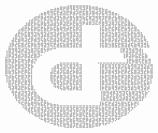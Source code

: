 ⠀⠀⠀⠀⠀⠀⠀⠀⠀⠀⠀⠀⠀⠀⣀⣠⣤⣶⡶⣾⢿⣿⣻⢿⣻⡿⣷⢶⣶⣤⣄⣀⠀⠀⠀⠀⠀⠀⠀⠀⠀⠀⠀⠀⠀⠀
⠀⠀⠀⠀⠀⠀⠀⠀⠀⠀⢀⣤⣶⢿⣻⣯⣟⣾⣽⣟⡿⣾⡽⣟⣯⣿⡽⣿⢾⡽⣯⢿⣻⣶⣤⡀⠀⠀⠀⠀⠀⠀⠀⠀⠀⠀
⠀⠀⠀⠀⠀⠀⠀⢀⣠⣾⣟⡿⣾⣻⣟⣾⣽⣳⡿⣞⣿⣳⣿⣻⢷⣯⢿⣽⣻⢿⡽⣟⡿⣞⣷⢿⡷⣤⡀⠀⠀⠀⠀⠀⠀⠀
⠀⠀⠀⠀⠀⠀⣰⣾⣟⡷⣯⡿⣷⣻⣽⣾⣳⡿⣽⣟⡷⣟⣷⣻⠟⠾⠿⠽⠯⢟⣿⣻⣽⢿⡽⣯⣟⣯⣿⣦⡀⠀⠀⠀⠀⠀
⠀⠀⠀⠀⣠⣾⣟⡷⣯⡿⣯⣟⣷⣟⡷⣯⣷⢿⣻⡾⣟⣯⡿⣽⠀⠀⠀⠀⠀⢸⣯⣷⣟⣯⡿⣯⣟⣷⣻⣞⣿⣄⠀⠀⠀⠀
⠀⠀⠀⣴⣟⡷⣯⣿⣻⣽⢷⣻⣽⣾⣻⣽⡾⣟⣷⢿⣻⣽⣻⣽⠀⠀⠀⠀⠀⢸⣟⣾⣽⣳⣿⣽⢾⣯⡷⣟⣷⣻⣧⡀⠀⠀
⠀⠀⣼⣟⣾⢿⣽⣞⡿⣾⣻⢯⣷⢯⣟⣾⣽⢿⣽⣻⢯⣷⢿⣽⠀⠀⠀⠀⠀⢸⣯⡷⣿⡽⣾⡽⣟⣾⣽⢿⣽⣳⣯⢷⡀⠀
⠀⣸⡿⣞⣯⣿⣞⣯⡿⣷⣻⢿⣽⣻⢯⣟⣾⣯⣷⣿⣻⣽⣟⣾⠀⠀⠀⠀⠀⢸⣯⣿⣳⣿⣯⣟⣿⣽⣾⢯⣷⢿⣽⣻⣧⠀
⢠⣿⣻⢿⣽⡾⣽⣳⣿⡽⣯⣿⡳⠟⠋⠉⠀⠀⠀⠀⠀      ⠀⠀⠀⠀⠀⠀⠀⠀⠀⠀⠀⠀⠀⠀⢸⡿⣽⣻⣾⣻⢾⡆
⣸⡿⣽⣻⣾⡽⣿⣽⣞⣿⡽⠂⠀⠀⠀⠀⠀⠀⠀⠀⠀⠀      ⠀⠀⠀⠀⠀⠀⠀⠀⠀⠀⠀⠀⠀⠀⢸⡿⣽⡷⣯⣟⣯⣷
⣿⡿⣽⡷⣯⢿⣳⡿⣾⡝⠀⠀⠀⠀⠀⠀⠀⣀⣀⣀⣀⣀⣀  ⠀⠀⠀⠀⠀⢀⣀⣀⣀⣀⣀⣀⣀⣀⣸⣟⡷⣿⢯⣟⣷⣻
⣿⣽⡷⣟⣿⣻⡽⣟⡷⠀⠀⠀⠀⠀⢀⣴⣿⣻⣽⢯⣿⣽⣻⣽⠀⠀⠀⠀⠀⢸⡿⣯⢿⣽⢯⣿⡽⣯⣷⣻⢿⣽⣻⣽⣾⣻
⣿⣷⣻⣯⡷⣟⡿⣯⡇⠀⠀⠀⠀⠀⣼⣟⣾⡽⣯⣿⣞⡷⣿⣽⠀⠀⠀⠀⠀⢸⣿⡽⣿⢾⣻⡷⣟⡿⣞⣯⣿⣽⣻⣞⡷⣿
⢹⡾⣷⢯⣟⣿⡽⣟⡇⠀⠀⠀⠀⠀⣿⣟⡾⣿⣽⢾⣽⣻⢷⣻⠀⠀⠀⠀⠀⢸⡷⣟⣯⡿⣷⣟⡿⣽⡿⣽⣾⣳⣯⢿⣽⡿
⠘⣿⡽⣟⡿⣞⣿⣻⡇⠀⠀⠀⠀⠀⠹⣯⢿⣳⣯⡿⣯⣟⣿⣻⠀⠀⠀⠀⠀⢸⣿⣻⣽⣻⢷⣯⢿⣯⣟⣷⣯⡷⣟⣯⣷⠇
⠀⢻⣽⢿⣽⣟⡷⣯⣿⡀⠀⠀⠀⠀⠀⠙⠻⢯⣷⢿⣽⡾⣷⣻⠀⠀⠀⠀⠀⢸⡷⣟⣷⢿⣻⡾⣟⣷⣻⣾⣳⢿⣻⣽⡾⠀
⠀⠀⢻⣟⣾⣽⣻⣽⡾⣷⡀⠀⠀⠀⠀⠀⠀⠀⠀⠀⠀⠀⠀⠀⠀⠀⠀⠀⠀  ⢸⣿⣻⢾⡿⣽⣻⣽⢯⣷⢿⣽⣻⢯⡷⠁⠀
⠀⠀⠀⢻⣻⢾⣽⣳⡿⣽⣻⣦⣀⠀⠀⠀⠀⠀⠀⠀⠀⠀⠀⠀⠀⠀⠀⠀⠀  ⢸⣷⣟⣯⣿⣻⣽⡾⣿⣽⣻⣾⣻⡟⠁⠀⠀
⠀⠀⠀⠀⠙⢯⣟⣷⢿⣻⢷⣯⣟⡷⣦⣤⣄⣀⣀⣀⣀⣀⣀⣀⣀⣀⣀⣀⣀⣸⡷⣯⣟⣾⣽⣳⣿⣳⣯⡷⣟⠇⠀⠀⠀⠀
⠀⠀⠀⠀⠀⠈⠻⣾⣟⣯⣿⢾⣽⣻⣽⢯⡿⣽⣯⢿⣽⢯⣿⡽⣯⡿⣽⣯⣟⡷⣿⢯⣟⣾⡽⣷⢯⣷⢿⠝⠁⠀⠀⠀⠀⠀
⠀⠀⠀⠀⠀⠀⠀⠈⠙⢾⣽⣯⡷⣿⣽⣻⣽⣷⣻⣟⣾⣟⡷⣿⢯⣟⣷⣟⣾⢿⣽⣻⢯⡿⣽⣻⡯⠟⠁⠀⠀⠀⠀⠀⠀⠀
⠀⠀⠀⠀⠀⠀⠀⠀⠀⠀⠈⠓⢿⣻⢾⣽⣳⣯⡷⣟⣷⣯⢿⣯⣟⡿⣾⣽⢾⡿⣽⢯⣿⡻⠝⠋⠀⠀⠀⠀⠀⠀⠀⠀⠀⠀
⠀⠀⠀⠀⠀⠀⠀⠀⠀⠀⠀⠀⠀⠀⠉⠛⠳⠯⢿⣻⣾⡽⣟⣾⣽⣻⣷⡯⠿⠟⠙⠋⠁⠀⠀⠀⠀⠀⠀⠀⠀⠀⠀⠀⠀⠀
